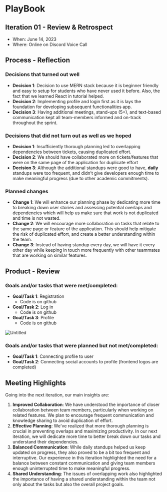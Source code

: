 # PlayBook

## **Iteration 01 - Review & Retrospect**

- When: June 14, 2023
- Where: Online on Discord Voice Call

## **Process - Reflection**

### **Decisions that turned out well**

- **Decision 1**: Decision to use MERN stack because it is beginner friendly and easy to setup for students who have never used it before. Also, the fact that we learned React in tutorial helped.
- **Decision 2**: Implementing profile and login first as it is lays the foundation for developing subsequent functionalities app.
- **Decision 3**: Having additional meetings, stand-ups (5+), and text-based communication kept all team-members informed and on-track throughout the sprint.

### **Decisions that did not turn out as well as we hoped**

- **Decision 1**: Insufficiently thorough planning led to overlapping dependencies between tickets, causing duplicated effort.
- **Decision 2**: We should have collaborated more on tickets/features that were on the same page of the application for duplicate effort
- **Decision 3**: Although the additional standups were good to have, **daily** standups were too frequent, and didn’t give developers enough time to make meaningful progress (due to other academic commitments).

### **Planned changes**

- **Change 1**: We will enhance our planning phase by dedicating more time to breaking down user stories and assessing potential overlaps and dependencies which will help us make sure that work is not duplicated and time is not wasted.
- **Change 2**: We will encourage more collaboration on tasks that relate to the same page or feature of the application. This should help mitigate the risk of duplicated effort, and create a better understanding within the team.
- **Change 3**: Instead of having standup every day, we will have it every other day while keeping in touch more frequently with other teammates that are working on similar features.

## **Product - Review**

### **Goals and/or tasks that were met/completed:**

- **Goal/Task 1**: Registration
    - Code is on github
- **Goal/Task 2**: Log in
    - Code is on github
- **Goal/Task 3**: Profile
    - Code is on github

![Untitled](https://s3-us-west-2.amazonaws.com/secure.notion-static.com/2ed14639-e050-4f02-9eb9-e7c5538ae176/Untitled.png)

### **Goals and/or tasks that were planned but not met/completed:**

- **Goal/Task 1**: Connecting profile to user
- **Goal/Task 2**: Connecting social accounts to profile (frontend logos are completed)

## **Meeting Highlights**

Going into the next iteration, our main insights are:

1. **Improved Collaboration**: We have understood the importance of closer collaboration between team members, particularly when working on related features. We plan to encourage frequent communication and knowledge sharing to avoid duplication of effort.
2. **Effective Planning**: We've realized that more thorough planning is crucial in preventing overlaps and maximizing productivity. In our next iteration, we will dedicate more time to better break down our tasks and understand their dependencies.
3. **Balanced Communication**: While daily standups helped us keep updated on progress, they also proved to be a bit too frequent and interruptive. Our experience in this iteration highlighted the need for a balance between constant communication and giving team members enough uninterrupted time to make meaningful progress.
4. **Shared Understanding**: The issues of overlapping work also highlighted the importance of having a shared understanding within the team not only about the tasks but also the overall project goals.
